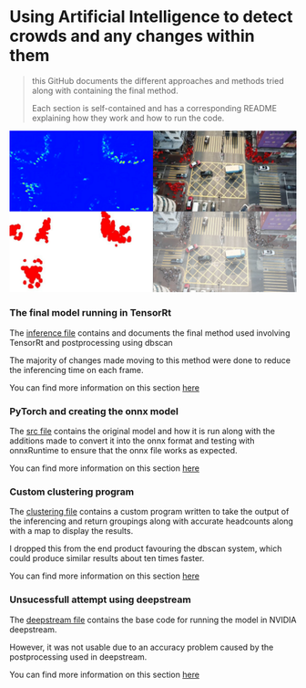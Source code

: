 # Using Artificial Intelligence to detect crowds and any changes within them
> this GitHub documents the different approaches and methods tried along with containing the final method.
> 
> Each section is self-contained and has a corresponding README explaining how they work and how to run the code.

![](allMaps.jpg)

### The final model running in TensorRt
The [inference file](inference) contains and documents the final method used involving TensorRt and postprocessing using dbscan

The majority of changes made moving to this method were done to reduce the inferencing time on each frame.

You can find more information on this section [here](inference/README.md)

### PyTorch and creating the onnx model
The [src file](src) contains the original model and how it is run along with the additions made to convert it into the onnx format and testing with onnxRuntime to ensure that the onnx file works as expected.

You can find more information on this section [here](src/README.md)

### Custom clustering program
The [clustering file](clustering) contains a custom program written to take the output of the inferencing and return groupings along with accurate headcounts along with a map to display the results.

I dropped this from the end product favouring the dbscan system, which could produce similar results about ten times faster.

You can find more information on this section [here](clustering/README.md)

### Unsucessfull attempt using deepstream
The [deepstream file](deepstream) contains the base code for running the model in NVIDIA deepstream.

However, it was not usable due to an accuracy problem caused by the postprocessing used in deepstream.

You can find more information on this section [here](deepstream/README.md)
